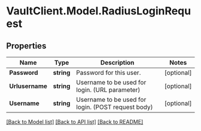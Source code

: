 # VaultClient.Model.RadiusLoginRequest

## Properties

Name | Type | Description | Notes
------------ | ------------- | ------------- | -------------
**Password** | **string** | Password for this user. | [optional] 
**Urlusername** | **string** | Username to be used for login. (URL parameter) | [optional] 
**Username** | **string** | Username to be used for login. (POST request body) | [optional] 

[[Back to Model list]](../README.md#documentation-for-models) [[Back to API list]](../README.md#documentation-for-api-endpoints) [[Back to README]](../README.md)


